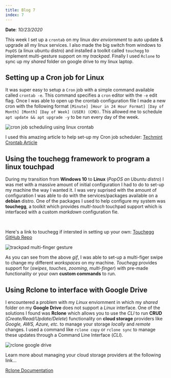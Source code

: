 ```yaml
---
title: Blog 7
index: 7
---
```


**Date**: _10/23/2020_

This week I set up a `crontab` on my linux *dev enviornment* to auto update & upgrade all my linux services. I also made the big switch from windows to `PopOS` (a linux ubuntu distro) and installed a toolkit called `touchegg` to implement multi-gesture support on my *trackpad*. Finally I used `Rclone` to sync up my *shared* folder on google drive to my linux laptop.

## Setting up a Cron job for Linux
It was super easy to setup a `Cron` job with a simple command available called `crontab -e`. This command specifies a `cron` editor with the `-e` edit flag. Once I was able to open up the crontab configuration file I made a new cron with the following format `[Minute] [Hour in 24 Hour Format] [Day of Month] [Month] [Day of Week] (USER) (CMD)`. This allowed me to schedule `apt update && apt upgrade -y` to be run every day of the week.

<img src="/assets/2020/linux_crontab.png" style="max-width: 30rem;" alt="cron job scheduling using linux crontab" />

I used this amazing article to help set-up my Cron job scheduler: [Techmint Crontab Article](https://www.tecmint.com/create-and-manage-cron-jobs-on-linux/)

## Using the touchegg framework to program a linux touchpad
During my transition from **Windows 10** to **Linux** (*PopOS an Ubuntu distro*) I was met with a massive amount of initial configuration I had to do to set-up my machine the way I wanted it. I was very suprised with the amount of configuration I was able to do with the services/packages available on a **debian** distro. One of the packages I used to help configure my system was **touchegg**, a toolkit which provides *multi-touch* touchpad support which is interfaced with a custom *markdown* configuration fie.

<br>

Here's a link to touchegg if intersted in setting up your own: [Touchegg GitHub Repo](https://github.com/JoseExposito/touchegg)

<img src="/assets/2020/linux_touchegg.gif" style="max-width: 30rem;" alt="trackpad multi-finger gesture" />

As you can see from the above *gif*, I was able to set-up a multi-figer swipe to change my different *workspaces* on my machine. *Touchegg* provides support for (*swipes*, *touches*, *zooming*, *multi-finger*) with pre-made functionality or your own **custom commands** to run.

## Using Rclone to interface with Google Drive
I encountered a problem with my *Linux* enviornment in which my *shared* folder on my **Google Drive** does not support a *Linux* interface. One of the solutions I found was **Rclone** which allows you to use the *CLI* to run **CRUD** (*Create/Read/Update/Delete*) functionality on **cloud storage** providers like *Google, AWS, Azure, etc.* to manage your storage *locally* and *remote* changes. I used a command like `rclone copy` or `rclone sync` to manage these updates through a Command Line Interface (*CLI*). 

<img src="/assets/2020/linux_rclone.png" style="max-width: 30rem;" alt="rclone google drive" />

Learn more about managing your cloud storage providers at the following link... 

[Rclone Documentation](https://rcglone.org/docs/)
